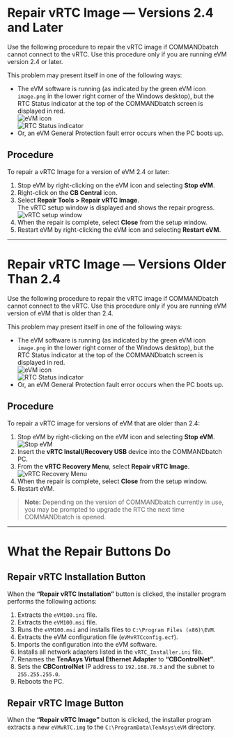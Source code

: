 # Repair vRTC Image — Versions 2.4 and Later

Use the following procedure to repair the vRTC image if COMMANDbatch cannot connect to the vRTC. Use this procedure only if you are running eVM version 2.4 or later.

This problem may present itself in one of the following ways:

- The eVM software is running (as indicated by the green eVM icon `image.png` in the lower right corner of the Windows desktop), but the RTC Status indicator at the top of the COMMANDbatch screen is displayed in red.  
  ![eVM icon](image.png)  
  ![RTC Status indicator](image.png)
- Or, an eVM General Protection fault error occurs when the PC boots up.

## Procedure

To repair a vRTC Image for a version of eVM 2.4 or later:

1. Stop eVM by right-clicking on the eVM icon and selecting **Stop eVM**.
2. Right-click on the **CB Central** icon.
3. Select **Repair Tools > Repair vRTC Image**.  
   The vRTC setup window is displayed and shows the repair progress.  
   ![vRTC setup window](image.png)
4. When the repair is complete, select **Close** from the setup window.
5. Restart eVM by right-clicking the eVM icon and selecting **Restart eVM**.

---

# Repair vRTC Image — Versions Older Than 2.4

Use the following procedure to repair the vRTC image if COMMANDbatch cannot connect to the vRTC. Use this procedure only if you are running eVM version of eVM that is older than 2.4.

This problem may present itself in one of the following ways:

- The eVM software is running (as indicated by the green eVM icon `image.png` in the lower right corner of the Windows desktop), but the RTC Status indicator at the top of the COMMANDbatch screen is displayed in red.  
  ![eVM icon](image.png)  
  ![RTC Status indicator](image.png)
- Or, an eVM General Protection fault error occurs when the PC boots up.

## Procedure

To repair a vRTC image for versions of eVM that are older than 2.4:

1. Stop eVM by right-clicking on the eVM icon and selecting **Stop eVM**.  
   ![Stop eVM](image.png)
2. Insert the **vRTC Install/Recovery USB** device into the COMMANDbatch PC.
3. From the **vRTC Recovery Menu**, select **Repair vRTC Image**.  
   ![vRTC Recovery Menu](image.png)
4. When the repair is complete, select **Close** from the setup window.
5. Restart eVM.

> **Note:** Depending on the version of COMMANDbatch currently in use, you may be prompted to upgrade the RTC the next time COMMANDbatch is opened.

---

# What the Repair Buttons Do

## Repair vRTC Installation Button

When the **“Repair vRTC Installation”** button is clicked, the installer program performs the following actions:

1. Extracts the `eVM100.ini` file.
2. Extracts the `eVM100.msi` file.
3. Runs the `eVM100.msi` and installs files to `C:\Program Files (x86)\EVM`.
4. Extracts the eVM configuration file (`eVMvRTCconfig.ecf`).
5. Imports the configuration into the eVM software.
6. Installs all network adapters listed in the `vRTC_Installer.ini` file.
7. Renames the **TenAsys Virtual Ethernet Adapter** to **“CBControlNet”**.
8. Sets the **CBControlNet** IP address to `192.168.78.3` and the subnet to `255.255.255.0`.
9. Reboots the PC.

## Repair vRTC Image Button

When the **“Repair vRTC Image”** button is clicked, the installer program extracts a new `eVMvRTC.img` to the `C:\ProgramData\TenAsys\eVM` directory.
